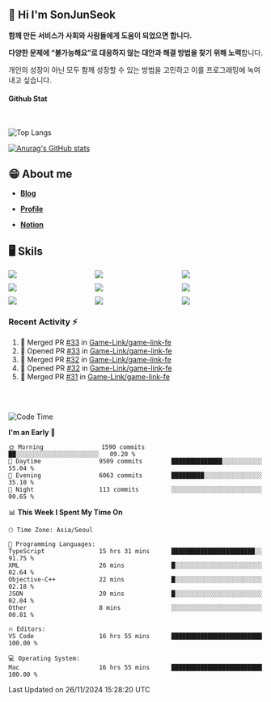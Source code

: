 ## 👋 Hi I'm SonJunSeok

**함께 만든 서비스가 사회와 사람들에게 도움이 되었으면 합니다.** 

**다양한 문제에 “불가능해요”로 대응하지 않는 대안과 해결 방법을 찾기 위해 노력**합니다. 

개인의 성장이 아닌 모두 함께 성장할 수 있는 방법을 고민하고 이를 프로그래밍에 녹여내고 싶습니다.

#### Github Stat
<div style="margin-top:50px;">

![Top Langs](https://github-readme-stats.vercel.app/api/top-langs/?username=kd02109&layout=compact&bg_color=dbf4ff&title_color=67adcc&text_color=67adcc&hide_border=true&show_icons=true&icon_color=67adcc&rank_icon=github&count_private=true&card_width=400px&card_height=300px)

[![Anurag's GitHub stats](https://github-readme-stats.vercel.app/api?username=kd02109&bg_color=dbf4ff&title_color=67adcc&text_color=67adcc&hide_border=true&show_icons=true&icon_color=67adcc&rank_icon=github&count_private=true&card_width=250px)](https://github.com/anuraghazra/github-readme-stats)


</div>



## 😁 About me
-  <a href="https://sonblog.vercel.app/" target="_blank"><strong>Blog</strong></a>

-  <a href="https://nostalgic-marquis-7af.notion.site/Frontend-Engineer-ec9b6e38c7824e7fb7f6fca4fc8564a5?pvs=74" target="_blank"><strong>Profile</strong></a>

-  <a href="https://nostalgic-marquis-7af.notion.site/Front-End-f0f3b7fcec3045c482c1cd33dfcf2abc?pvs=74" target="_blank"><strong>Notion</strong></a>

## 🖥️ Skils


<div style="display:grid; grid-template-rows:repeat(3, 1fr); grid-template-columns:repeat(3, 1fr); gap:10px">
  <img src="https://img.shields.io/badge/javascript-F7DF1E?style=flat-square&logo=javascript&logoColor=black"> 
  <img src="https://img.shields.io/badge/typescript-3178C6?style=flat-square&logo=typescript&logoColor=white"/>
  <img src="https://img.shields.io/badge/react-61DAFB?style=flat-square&logo=react&logoColor=black"/>
  <img src="https://img.shields.io/badge/redux-764ABC?style=flat-square&logo=redux&logoColor=white"/>
  <img src="https://img.shields.io/badge/styledcomponents-DB7093?style=flat-square&logo=styledcomponents&logoColor=white"/>
  <img src="https://img.shields.io/badge/tailwindcss-06B6D4?style=flat-square&logo=tailwindcss&logoColor=white"/>
  <img src="https://img.shields.io/badge/reactquery-FF4154?style=flat-square&logo=reactquery&logoColor=white"/>
  <img src="https://img.shields.io/badge/Next.js-B4B4DC?style=flat&logo=Next.js&logoColor=black"/>
  <img src="https://img.shields.io/badge/reactrouter-CA4245?style=flat-square&logo=reactrouter&logoColor=white"/>
</div>

### Recent Activity :zap:
<!--START_SECTION:activity-->
1. 🎉 Merged PR [#33](https://github.com/Game-Link/game-link-fe/pull/33) in [Game-Link/game-link-fe](https://github.com/Game-Link/game-link-fe)
2. 💪 Opened PR [#33](https://github.com/Game-Link/game-link-fe/pull/33) in [Game-Link/game-link-fe](https://github.com/Game-Link/game-link-fe)
3. 🎉 Merged PR [#32](https://github.com/Game-Link/game-link-fe/pull/32) in [Game-Link/game-link-fe](https://github.com/Game-Link/game-link-fe)
4. 💪 Opened PR [#32](https://github.com/Game-Link/game-link-fe/pull/32) in [Game-Link/game-link-fe](https://github.com/Game-Link/game-link-fe)
5. 🎉 Merged PR [#31](https://github.com/Game-Link/game-link-fe/pull/31) in [Game-Link/game-link-fe](https://github.com/Game-Link/game-link-fe)
<!--END_SECTION:activity-->

<br/>
<br/>

<!--START_SECTION:waka-->
![Code Time](http://img.shields.io/badge/Code%20Time-2%2C176%20hrs%2014%20mins-blue)

**I'm an Early 🐤** 

```text
🌞 Morning                1590 commits        ██░░░░░░░░░░░░░░░░░░░░░░░   09.20 % 
🌆 Daytime                9509 commits        ██████████████░░░░░░░░░░░   55.04 % 
🌃 Evening                6063 commits        █████████░░░░░░░░░░░░░░░░   35.10 % 
🌙 Night                  113 commits         ░░░░░░░░░░░░░░░░░░░░░░░░░   00.65 % 
```


📊 **This Week I Spent My Time On** 

```text
🕑︎ Time Zone: Asia/Seoul

💬 Programming Languages: 
TypeScript               15 hrs 31 mins      ███████████████████████░░   91.75 % 
XML                      26 mins             █░░░░░░░░░░░░░░░░░░░░░░░░   02.64 % 
Objective-C++            22 mins             █░░░░░░░░░░░░░░░░░░░░░░░░   02.18 % 
JSON                     20 mins             █░░░░░░░░░░░░░░░░░░░░░░░░   02.04 % 
Other                    8 mins              ░░░░░░░░░░░░░░░░░░░░░░░░░   00.81 % 

🔥 Editors: 
VS Code                  16 hrs 55 mins      █████████████████████████   100.00 % 

💻 Operating System: 
Mac                      16 hrs 55 mins      █████████████████████████   100.00 % 
```


 Last Updated on 26/11/2024 15:28:20 UTC
<!--END_SECTION:waka-->
